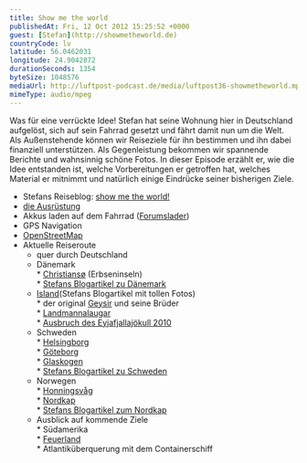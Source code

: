 ```yaml
---
title: Show me the world
publishedAt: Fri, 12 Oct 2012 15:25:52 +0000
guest: [Stefan](http://showmetheworld.de)
countryCode: lv
latitude: 56.0462031
longitude: 24.9042872
durationSeconds: 1354
byteSize: 1048576 
mediaUrl: http://luftpost-podcast.de/media/luftpost36-showmetheworld.mp3
mimeType: audio/mpeg
---
```


Was für eine verrückte Idee! Stefan hat seine Wohnung hier in Deutschland aufgelöst, sich auf sein Fahrrad gesetzt und fährt damit nun um die Welt. Als Außenstehende können wir Reiseziele für ihn bestimmen und ihn dabei finanziell unterstützen. Als Gegenleistung bekommen wir spannende Berichte und wahnsinnig schöne Fotos. In dieser Episode erzählt er, wie die Idee entstanden ist, welche Vorbereitungen er getroffen hat, welches Material er mitnimmt und natürlich einige Eindrücke seiner bisherigen Ziele. 
* Stefans Reiseblog: [show me the world!](http://showmetheworld.de/)
* [die Ausrüstung](http://showmetheworld.de/info)
* Akkus laden auf dem Fahrrad ([Forumslader](http://www.forumslader.de/))
* GPS Navigation
* [OpenStreetMap](http://www.openstreetmap.org/)
* Aktuelle Reiseroute  
   * quer durch Deutschland  
   * Dänemark  
         * [Christiansø](http://de.wikipedia.org/wiki/Christians%C3%B8) (Erbseninseln)  
         * [Stefans Blogartikel zu Dänemark](http://showmetheworld.de/places%5F28)  
   * [Island](http://showmetheworld.de/tour%5Fdetails%5Ficeland%5F2010)(Stefans Blogartikel mit tollen Fotos)  
         * der original [Geysir](http://de.wikipedia.org/wiki/Geysir) und seine Brüder  
         * [Landmannalaugar](http://de.wikipedia.org/wiki/Landmannalaugar)  
         * [Ausbruch des Eyjafjallajökull 2010](http://de.wikipedia.org/wiki/Ausbruch%5Fdes%5FEyjafjallaj%C3%B6kull%5F2010)  
   * Schweden  
         * [Helsingborg](http://de.wikipedia.org/wiki/Helsingborg)  
         * [Göteborg](http://de.wikipedia.org/wiki/G%C3%B6teborg)  
         * [Glaskogen](http://de.wikipedia.org/wiki/Glaskogen)  
         * [Stefans Blogartikel zu Schweden](http://showmetheworld.de/places%5F1)  
   * Norwegen  
         * [Honningsvåg](http://de.wikipedia.org/wiki/Honningsv%C3%A5g)  
         * [Nordkap](http://de.wikipedia.org/wiki/Nordkap)  
         * [Stefans Blogartikel zum Nordkap](http://showmetheworld.de/places%5F122)  
   * Ausblick auf kommende Ziele  
         * Südamerika  
         * [Feuerland](http://de.wikipedia.org/wiki/Feuerland)  
         * Atlantiküberquerung mit dem Containerschiff
